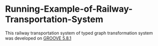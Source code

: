 # Running-Example-of-Railway-Transportation-System
This railway transportation system of typed graph transformation system was developed on [GROOVE 5.8.1](https://sourceforge.net/projects/groove/)
